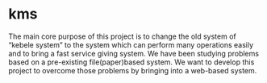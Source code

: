 # kms
The main core purpose of this project is to change the old system of “kebele system” to the system which can perform many operations easily and to bring a fast service giving system. We have been studying problems based on a pre-existing file(paper)based system. We want to develop this project to overcome those problems by bringing into a web-based system.
